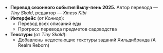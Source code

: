 * **Перевод сезонного события Вылу-пень 2025.** Автор перевода — _Tiny Skald_, редактор — _Xiness Kibi_
* **Интерфейс** (от _Коннор_):
  * Перевод всех описаний еды
  * Прогресс перевода предметов садоводства
* **Текстуры** (от _Tiny Skald_):
  * Добавлены недостающие текстуры заданий Хильдибранда (A Realm Reborn)